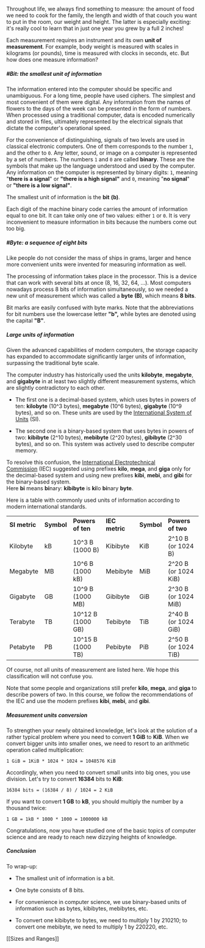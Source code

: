 Throughout life, we always find something to measure: the amount of food we need to cook for the family, the length and width of that couch you want to put in the room, our weight and height. The latter is especially exciting: it's really cool to learn that in just one year you grew by a full 2 inches!

Each measurement requires an instrument and its own **unit of measurement**. For example, body weight is measured with scales in kilograms (or pounds), time is measured with clocks in seconds, etc. But how does one measure information?

##### #Bit: the smallest unit of information

The information entered into the computer should be specific and unambiguous. For a long time, people have used ciphers. The simplest and most convenient of them were digital. Any information from the names of flowers to the days of the week can be presented in the form of numbers. When processed using a traditional computer, data is encoded numerically and stored in files, ultimately represented by the electrical signals that dictate the computer's operational speed.

For the convenience of distinguishing, signals of two levels are used in classical electronic computers. One of them corresponds to the number `1`, and the other to `0`. Any letter, sound, or image on a computer is represented by a set of numbers. The numbers `1` and `0` are called **binary**. These are the symbols that make up the language understood and used by the computer. Any information on the computer is represented by binary digits: `1`, meaning "**there is a signal**" or **"there is a high signal"** and `0`, meaning "**no signal**" or **"there is a low signal"**.

The smallest unit of information is the **bit** **(b)**.

Each digit of the machine binary code carries the amount of information equal to one bit. It can take only one of two values: either `1` or `0`. It is very inconvenient to measure information in bits because the numbers come out too big.

##### #Byte: a sequence of eight bits

Like people do not consider the mass of ships in grams, larger and hence more convenient units were invented for measuring information as well.

The processing of information takes place in the processor. This is a device that can work with several bits at once (8, 16, 32, 64, ...). Most computers nowadays process 8 bits of information simultaneously, so we needed a new unit of measurement which was called a **byte** **(B)**, which means **8 bits**.

Bit marks are easily confused with byte marks. Note that the abbreviations for bit numbers use the lowercase letter **"b",** while bytes are denoted using the capital **"B"**.

##### Large units of information

Given the advanced capabilities of modern computers, the storage capacity has expanded to accommodate significantly larger units of information, surpassing the traditional byte scale.

The computer industry has historically used the units **kilobyte**, **megabyte**, and **gigabyte** in at least two slightly different measurement systems, which are slightly contradictory to each other.

- The first one is a decimal-based system, which uses bytes in powers of ten: **kilobyte** (10^3 bytes), **megabyte** (10^6 bytes), **gigabyte** (10^9 bytes), and so on. These units are used by the [International System of Units](https://en.wikipedia.org/wiki/International_System_of_Units) (SI).
    
- The second one is a binary-based system that uses bytes in powers of two: **kibibyte** (2^10 bytes), **mebibyte** (2^20 bytes), **gibibyte** (2^30 bytes), and so on. This system was actively used to describe computer memory.
    

To resolve this confusion, the [International Electrotechnical Commission](https://en.wikipedia.org/wiki/International_Electrotechnical_Commission) (IEC) suggested using prefixes **kilo**, **mega**, and **giga** only for the decimal-based system and using new prefixes **kibi**, **mebi**, and **gibi** for the binary-based system. Here **bi** means **bi**nary: **kibibyte** is **ki**lo **bi**nary **byte**.

Here is a table with commonly used units of information according to modern international standards.

|   |   |   |   |   |   |
|---|---|---|---|---|---|
|**SI metric**|**Symbol**|**Powers of ten**|**IEC metric**|**Symbol**|**Powers of two**|
|Kilobyte|kB|10^3 B (1000 B)|Kibibyte|KiB|2^10 B (or 1024 B)|
|Megabyte|MB|10^6 B (1000 kB)|Mebibyte|MiB|2^20 B (or 1024 KiB)|
|Gigabyte|GB|10^9 B (1000 MB)|Gibibyte|GiB|2^30 B (or 1024 MiB)|
|Terabyte|TB|10^12 B (1000 GB)|Tebibyte|TiB|2^40 B (or 1024 GiB)|
|Petabyte|PB|10^15 B (1000 TB)|Pebibyte|PiB|2^50 B (or 1024 TiB)|

Of course, not all units of measurement are listed here. We hope this classification will not confuse you.

Note that some people and organizations still prefer **kilo**, **mega**, and **giga** to describe powers of two. In this course, we follow the recommendations of the IEC and use the modern prefixes **kibi**, **mebi**, and **gibi**.

##### Measurement units conversion

To strengthen your newly obtained knowledge, let's look at the solution of a rather typical problem where you need to convert **1 GiB** to **KiB**. When we convert bigger units into smaller ones, we need to resort to an arithmetic operation called multiplication:

```no-highlight
1 GiB = 1KiB * 1024 * 1024 = 1048576 KiB
```

Accordingly, when you need to convert small units into big ones, you use division. Let's try to convert **16384** bits to **KiB**:

```no-highlight
16384 bits = (16384 / 8) / 1024 = 2 KiB
```

If you want to convert **1 GB** to **kB**, you should multiply the number by a thousand twice:

```no-highlight
1 GB = 1kB * 1000 * 1000 = 1000000 kB
```

Congratulations, now you have studied one of the basic topics of computer science and are ready to reach new dizzying heights of knowledge.

##### Conclusion

To wrap-up:

- The smallest unit of information is a bit.
    
- One byte consists of 8 bits.
    
- For convenience in computer science, we use binary-based units of information such as bytes, kibibytes, mebibytes, etc.
    
- To convert one kibibyte to bytes, we need to multiply 1 by 210210; to convert one mebibyte, we need to multiply 1 by 220220, etc.

[[Sizes and Ranges]]

